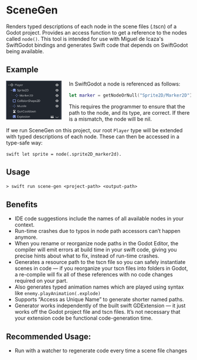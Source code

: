 # SceneGen

Renders typed descriptions of each node in the scene files (.tscn) of a Godot project. Provides an access function to get a reference to the nodes called `node()`. This tool is intended for use with Miguel de Icaza's SwiftGodot bindings and generates Swift code that depends on SwiftGodot being available. 

## Example

<img src="https://raw.githubusercontent.com/PadraigK/SceneGen/main/Images/playerscene.png" alt="A Node Tree in Godot" width="30%" align="left" style="padding-right: 20px;">

In SwiftGodot a node is referenced as follows: 

```swift
let marker = getNodeOrNull("Sprite2D/Marker2D") as? Marker2D`.
```

This requires the programmer to ensure that the path to the node, and its type, are correct. If there is a mismatch, the node will be nil. 

If we run SceneGen on this project, our root `Player` type will be extended with typed descriptions of each node. These can then be accessed in a type-safe way: 

```
swift let sprite = node(.sprite2D_marker2d).
```

## Usage 

`> swift run scene-gen <project-path> <output-path>`
 
## Benefits
* IDE code suggestions include the names of all available nodes in your context.
* Run-time crashes due to typos in node path accessors can’t happen anymore.
* When you rename or reorganize node paths in the Godot Editor, the compiler will emit errors at build time in your swift code, giving you precise hints about what to fix, instead of run-time crashes.
* Generates a resource path to the tscn file so you can safely instantiate scenes in code — if you reorganize your tscn files into folders in Godot, a re-compile will fix all of these references with no code changes required on your part.
* Also generates typed animation names which are played using syntax like `enemy.playAnimation(.explode)`
* Supports “Access as Unique Name” to generate shorter named paths.
* Generator works independently of the built swift GDExtension — it just works off the Godot project file and tscn files. It’s not necessary that your extension code be functional code-generation time.

## Recommended Usage:
* Run with a watcher to regenerate code every time a scene file changes 